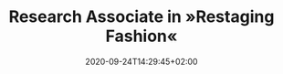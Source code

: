 ---
# Title to be displayed with a short description (max. 110 characters)
title: "Research Associate in »Restaging Fashion«"
date: 2020-09-24T14:29:45+02:00
expirydate: 2020-10-15
draft: false
sitemap_exclude: true
# Name of the company (with department if you want) (e.g. "Wikimedia Foundation, Technology")
place: "Urban Complexity Lab"
# Date when the job will start; leave out if starting is flexible; afterwards the listing will disappear (date format "2020-02-02" YYYY-MM-DD)
start: "2020-10-15"
# Direct link to the job offering (e.g. "https://boards.greenhouse.io/wikimedia/jobs/2083317?gh_src=fd611a951")
link: "https://twitter.com/uclab_potsdam/status/1309107118302203906"
---